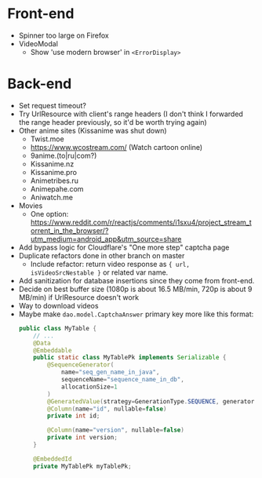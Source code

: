 # Front-end
* Spinner too large on Firefox
* VideoModal
    - Show 'use modern browser' in `<ErrorDisplay>`

# Back-end
* Set request timeout?
* Try UrlResource with client's range headers (I don't think I forwarded the range header previously, so it'd be worth trying again)
* Other anime sites (Kissanime was shut down)
    - Twist.moe
    - https://www.wcostream.com/ (Watch cartoon online)
    - 9anime.(to|ru|com?)
    - Kissanime.nz
    - Kissanime.pro
    - Animetribes.ru
    - Animepahe.com
    - Aniwatch.me
* Movies
    - One option: https://www.reddit.com/r/reactjs/comments/i1sxu4/project_stream_torrent_in_the_browser/?utm_medium=android_app&utm_source=share
* Add bypass logic for Cloudflare's "One more step" captcha page
* Duplicate refactors done in other branch on master
    - Include refactor: return video response as `{ url, isVideoSrcNestable }` or related var name.
* Add sanitization for database insertions since they come from front-end.
* Decide on best buffer size (1080p is about 16.5 MB/min, 720p is about 9 MB/min) if UrlResource doesn't work
* Way to download videos
* Maybe make `dao.model.CaptchaAnswer` primary key more like this format:
    ```java
    public class MyTable {
        // ...
        @Data
        @Embeddable
        public static class MyTablePk implements Serializable {
            @SequenceGenerator(
                name="seq_gen_name_in_java",
                sequenceName="sequence_name_in_db",
                allocationSize=1
            )
            @GeneratedValue(strategy=GenerationType.SEQUENCE, generator="seq_gen_name_in_java")
            @Column(name="id", nullable=false)
            private int id;

            @Column(name="version", nullable=false)
            private int version;
        }

        @EmbeddedId
        private MyTablePk myTablePk;
    ```
